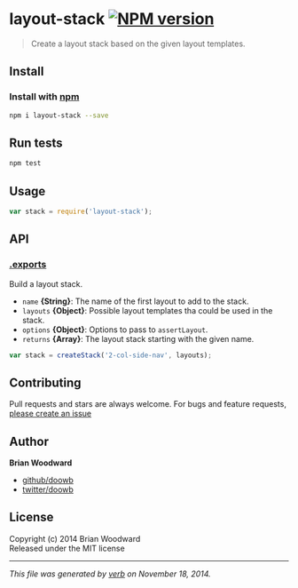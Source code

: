 # layout-stack [![NPM version](https://badge.fury.io/js/layout-stack.svg)](http://badge.fury.io/js/layout-stack)

> Create a layout stack based on the given layout templates.

## Install
### Install with [npm](npmjs.org)

```bash
npm i layout-stack --save
```

## Run tests

```bash
npm test
```

## Usage

```js
var stack = require('layout-stack');
```

## API
### [.exports](index.js#L24)

Build a layout stack.

* `name` **{String}**: The name of the first layout to add to the stack.    
* `layouts` **{Object}**: Possible layout templates tha could be used in the stack.    
* `options` **{Object}**: Options to pass to `assertLayout`.    
* `returns` **{Array}**: The layout stack starting with the given name.  

```js
var stack = createStack('2-col-side-nav', layouts);
```


## Contributing
Pull requests and stars are always welcome. For bugs and feature requests, [please create an issue](https://github.com/doowb/layout-stack/issues)

## Author

**Brian Woodward**
 
+ [github/doowb](https://github.com/doowb)
+ [twitter/doowb](http://twitter.com/doowb) 

## License
Copyright (c) 2014 Brian Woodward  
Released under the MIT license

***

_This file was generated by [verb](https://github.com/assemble/verb) on November 18, 2014._